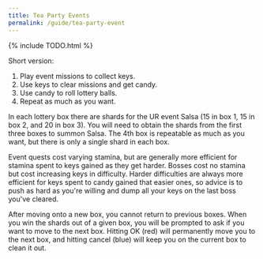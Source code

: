 ```yaml
---
title: Tea Party Events
permalink: /guide/tea-party-event
---
```


{% include TODO.html %}

Short version:

1. Play event missions to collect keys.
2. Use keys to clear missions and get candy.
3. Use candy to roll lottery balls.
4. Repeat as much as you want.

In each lottery box there are shards for the UR event Salsa (15 in box 1, 15 in
box 2, and 20 in box 3). You will need to obtain the shards from the first three
boxes to summon Salsa. The 4th box is repeatable as much as you want, but there
is only a single shard in each box.

Event quests cost varying stamina, but are generally more efficient for stamina
spent to keys gained as they get harder.  Bosses cost no stamina but cost
increasing keys in difficulty. Harder difficulties are always more efficient for
keys spent to candy gained that easier ones, so advice is to push as hard as
you're willing and dump all your keys on the last boss you've cleared.

After moving onto a new box, you cannot return to previous boxes. When you win
the shards out of a given box, you will be prompted to ask if you want to move
to the next box. Hitting OK (red) will permanently move you to the next box, and
hitting cancel (blue) will keep you on the current box to clean it out.
